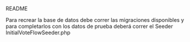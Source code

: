 README

Para recrear la base de datos debe correr las migraciones disponibles y para completarlos con los datos de prueba deberá correr el Seeder InitialVoteFlowSeeder.php